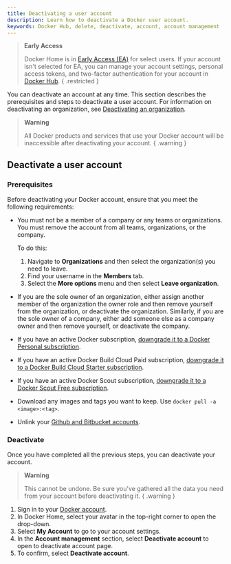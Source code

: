 ```yaml
---
title: Deactivating a user account
description: Learn how to deactivate a Docker user account.
keywords: Docker Hub, delete, deactivate, account, account management
---
```


> **Early Access**
>
> Docker Home is in [Early Access (EA)](/release-lifecycle/#early-access-ea) for select users. If your account isn't selected for EA,
> you can manage your account settings, personal access tokens, and two-factor authentication for
> your account in [Docker Hub](https://hub.docker.com/).
{ .restricted }

You can deactivate an account at any time. This section describes the prerequisites and steps to deactivate a user account. For information on deactivating an organization, see [Deactivating an organization](../admin/deactivate-account.md).

>**Warning**
>
> All Docker products and services that use your Docker account will be inaccessible after deactivating your account.
{ .warning }

## Deactivate a user account

### Prerequisites

Before deactivating your Docker account, ensure that you meet the following requirements:

- You must not be a member of a company or any teams or organizations. You must remove the account from all teams, organizations, or the company.

    To do this:
    1. Navigate to **Organizations** and then select the organization(s) you need to leave.
    2. Find your username in the **Members** tab.
    3. Select the **More options** menu and then select **Leave organization**.

- If you are the sole owner of an organization, either assign another member of the organization the owner role and then remove yourself from the organization, or deactivate the organization. Similarly, if you are the sole owner of a company, either add someone else as a company owner and then remove yourself, or deactivate the company.

- If you have an active Docker subscription, [downgrade it to a Docker Personal subscription](../subscription/core-subscription/downgrade.md).

- If you have an active Docker Build Cloud Paid subscription, [downgrade it to a Docker Build Cloud Starter subscription](../billing/build-billing.md#downgrade-your-subscription).

- If you have an active Docker Scout subscription, [downgrade it to a Docker Scout Free subscription](../billing/scout-billing.md#downgrade-your-subscription).

- Download any images and tags you want to keep. Use `docker pull -a <image>:<tag>`.

- Unlink your [Github and Bitbucket accounts](../docker-hub/builds/link-source.md#unlink-a-github-user-account).

### Deactivate

Once you have completed all the previous steps, you can deactivate your account.

> **Warning**
>
> This cannot be undone. Be sure you've gathered all the data you need from your account before deactivating it.
{ .warning }

1. Sign in to your [Docker account](https://app.docker.com/login).
2. In Docker Home, select your avatar in the top-right corner to open the drop-down.
3. Select **My Account** to go to your account settings.
4. In the **Account management** section, select **Deactivate account** to open to deactivate account page.
5. To confirm, select **Deactivate account**.
